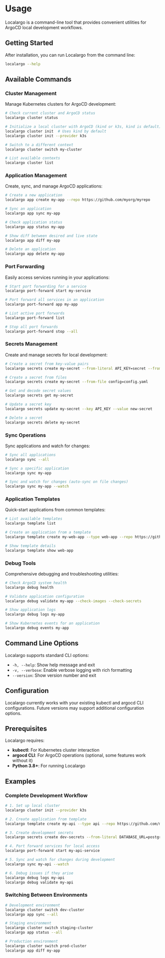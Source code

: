 # Usage

Localargo is a command-line tool that provides convenient utilities for ArgoCD local development workflows.

## Getting Started

After installation, you can run Localargo from the command line:

```bash
localargo --help
```

## Available Commands

### Cluster Management

Manage Kubernetes clusters for ArgoCD development:

```bash
# Check current cluster and ArgoCD status
localargo cluster status

# Initialize a local cluster with ArgoCD (kind or k3s, kind is default)
localargo cluster init  # Uses kind by default
localargo cluster init --provider k3s

# Switch to a different context
localargo cluster switch my-cluster

# List available contexts
localargo cluster list
```

### Application Management

Create, sync, and manage ArgoCD applications:

```bash
# Create a new application
localargo app create my-app --repo https://github.com/myorg/myrepo

# Sync an application
localargo app sync my-app

# Check application status
localargo app status my-app

# Show diff between desired and live state
localargo app diff my-app

# Delete an application
localargo app delete my-app
```

### Port Forwarding

Easily access services running in your applications:

```bash
# Start port forwarding for a service
localargo port-forward start my-service

# Port forward all services in an application
localargo port-forward app my-app

# List active port forwards
localargo port-forward list

# Stop all port forwards
localargo port-forward stop --all
```

### Secrets Management

Create and manage secrets for local development:

```bash
# Create a secret from key-value pairs
localargo secrets create my-secret --from-literal API_KEY=secret --from-literal DB_PASS=password

# Create a secret from files
localargo secrets create my-secret --from-file config=config.yaml

# Get and decode secret values
localargo secrets get my-secret

# Update a secret key
localargo secrets update my-secret --key API_KEY --value new-secret

# Delete a secret
localargo secrets delete my-secret
```

### Sync Operations

Sync applications and watch for changes:

```bash
# Sync all applications
localargo sync --all

# Sync a specific application
localargo sync my-app

# Sync and watch for changes (auto-sync on file changes)
localargo sync my-app --watch
```

### Application Templates

Quick-start applications from common templates:

```bash
# List available templates
localargo template list

# Create an application from a template
localargo template create my-web-app --type web-app --repo https://github.com/myorg/myrepo --image nginx:latest

# Show template details
localargo template show web-app
```

### Debug Tools

Comprehensive debugging and troubleshooting utilities:

```bash
# Check ArgoCD system health
localargo debug health

# Validate application configuration
localargo debug validate my-app --check-images --check-secrets

# Show application logs
localargo debug logs my-app

# Show Kubernetes events for an application
localargo debug events my-app
```

## Command Line Options

Localargo supports standard CLI options:

- `-h, --help`: Show help message and exit
- `-v, --verbose`: Enable verbose logging with rich formatting
- `--version`: Show version number and exit

## Configuration

Localargo currently works with your existing kubectl and argocd CLI configurations. Future versions may support additional configuration options.

## Prerequisites

Localargo requires:

- **kubectl**: For Kubernetes cluster interaction
- **argocd CLI**: For ArgoCD operations (optional, some features work without it)
- **Python 3.8+**: For running Localargo

## Examples

### Complete Development Workflow

```bash
# 1. Set up local cluster
localargo cluster init --provider k3s

# 2. Create application from template
localargo template create my-api --type api --repo https://github.com/myorg/api --image myorg/api:latest

# 3. Create development secrets
localargo secrets create dev-secrets --from-literal DATABASE_URL=postgres://localhost --from-literal REDIS_URL=redis://localhost

# 4. Port forward services for local access
localargo port-forward start my-api-service

# 5. Sync and watch for changes during development
localargo sync my-api --watch

# 6. Debug issues if they arise
localargo debug logs my-api
localargo debug validate my-api
```

### Switching Between Environments

```bash
# Development environment
localargo cluster switch dev-cluster
localargo app sync --all

# Staging environment
localargo cluster switch staging-cluster
localargo app status --all

# Production environment
localargo cluster switch prod-cluster
localargo app diff my-app
```
